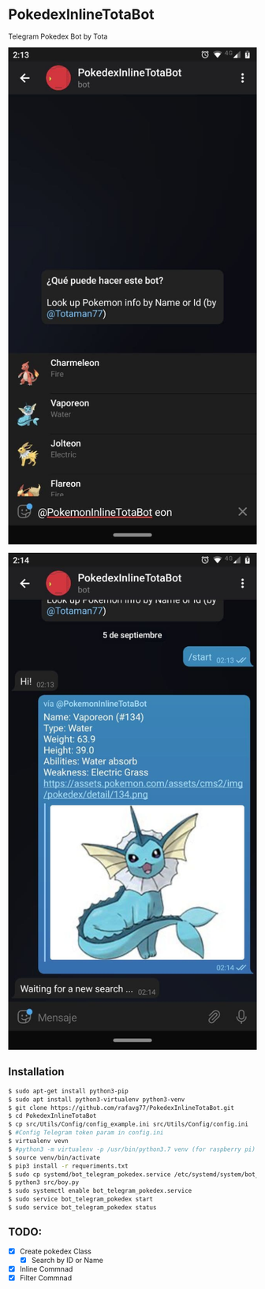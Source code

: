 # PokedexInlineTotaBot
Telegram Pokedex Bot by Tota

![screen](https://raw.githubusercontent.com/rafavg77/PokedexInlineTotaBot/main/img/1.jpg)

![screen](https://raw.githubusercontent.com/rafavg77/PokedexInlineTotaBot/main/img/2.jpg)

## Installation
```bash
$ sudo apt-get install python3-pip
$ sudo apt install python3-virtualenv python3-venv
$ git clone https://github.com/rafavg77/PokedexInlineTotaBot.git
$ cd PokedexInlineTotaBot 
$ cp src/Utils/Config/config_example.ini src/Utils/Config/config.ini
$ #Config Telegram token param in config.ini
$ virtualenv vevn
$ #python3 -m virtualenv -p /usr/bin/python3.7 venv (for raspberry pi)
$ source venv/bin/activate
$ pip3 install -r requeriments.txt
$ sudo cp systemd/bot_telegram_pokedex.service /etc/systemd/system/bot_telegram_pokedex.service
$ python3 src/boy.py
$ sudo systemctl enable bot_telegram_pokedex.service
$ sudo service bot_telegram_pokedex start
$ sudo service bot_telegram_pokedex status
```

## TODO:

- [x] Create pokedex Class
    - [X] Search by ID or Name
- [x] Inline Commnad
- [X] Filter Commnad